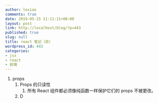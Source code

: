 ```yaml
---
author: lexiao
comments: true
date: 2019-05-15 11:11:11+00:00
layout: post
link: http://localhost/blog/?p=443
published: true
slug: null
title: react 笔记（杂）
wordpress_id: 443
categories:
- jsx
- react
- 前端
---
```





1. props
    1. Props 的只读性
        1. 所有 React 组件都必须像纯函数一样保护它们的 props 不被更改。
    2. D
